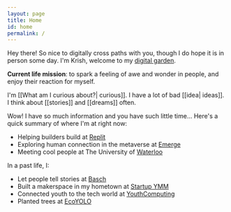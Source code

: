 ```yaml
---
layout: page
title: Home
id: home
permalink: /
---
```


Hey there! So nice to digitally cross paths with you, though I do hope it is in person some day. I'm Krish, welcome to my [digital garden](https://maggieappleton.com/garden-history).

**Current life mission**: to spark a feeling of awe and wonder in people, and enjoy their reaction for myself.

I'm [[What am I curious about?| curious]]. I have a lot of bad [[idea| ideas]]. I think about [[stories]] and [[dreams]] often.

Wow! I have so much information and you have such little time... Here's a quick summary of where I'm at right now:

- Helping builders build at [Replit](https://replit.com)
- Exploring human connection in the metaverse at [Emerge](https://emerge.io/)
- Meeting cool people at The University of [Waterloo](https://uwaterloo.ca/)

In a past life, I:

- Let people tell stories at [Basch](https://basch.io)
- Built a makerspace in my hometown at [Startup YMM](https://www.startupymm.ca/)
- Connected youth to the tech world at [YouthComputing](https://youthcomputing.ca/)
- Planted trees at [EcoYOLO](https://www.mymcmurray.com/2017/06/13/ecole-mctavish-students-help-regreen-community/)

<style>
  .wrapper {
    max-width: 46em;
  }
</style>
